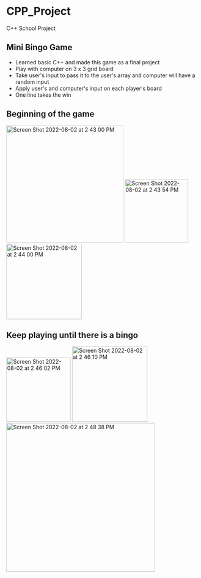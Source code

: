 # CPP_Project
 C++ School Project
## Mini Bingo Game
- Learned basic C++ and made this game as a final project
- Play with computer on 3 x 3 grid board
- Take user's input to pass it to the user's array and computer will have a random input
- Apply user's and computer's input on each player's board
- One line takes the win

## Beginning of the game
<img width="306" alt="Screen Shot 2022-08-02 at 2 43 00 PM" src="https://user-images.githubusercontent.com/37741042/182497521-0953a6a4-0cb0-4d36-aaf8-a98824bd75ba.png">
<img width="166" alt="Screen Shot 2022-08-02 at 2 43 54 PM" src="https://user-images.githubusercontent.com/37741042/182497534-a770dd62-bb28-4521-ab55-0276af9e0048.png"> <img width="197" alt="Screen Shot 2022-08-02 at 2 44 00 PM" src="https://user-images.githubusercontent.com/37741042/182497542-beceb5a7-223f-498e-bb76-6cf279e39092.png">

## Keep playing until there is a bingo
<img width="168" alt="Screen Shot 2022-08-02 at 2 46 02 PM" src="https://user-images.githubusercontent.com/37741042/182497684-34dfa624-eb88-490a-9407-ca50534fe0ca.png"> <img width="197" alt="Screen Shot 2022-08-02 at 2 46 10 PM" src="https://user-images.githubusercontent.com/37741042/182497688-66068db3-0605-4c15-a5b7-bfba3ec3448e.png">
<img width="389" alt="Screen Shot 2022-08-02 at 2 48 38 PM" src="https://user-images.githubusercontent.com/37741042/182497741-f83ccf08-2c80-464c-aa5c-4167363bc5bc.png">

